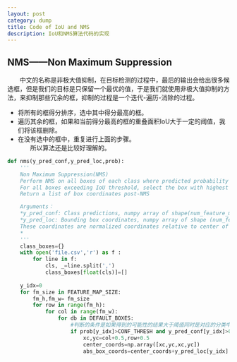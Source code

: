 ```yaml
---
layout: post
category: dump
title: Code of IoU and NMS
description: IoU和NMS算法代码的实现
---
```


## NMS——Non Maximum Suppression
　　中文的名称是非极大值抑制，在目标检测的过程中，最后的输出会给出很多候选框，但是我们的目标是只保留一个最优的值，于是我们就使用非极大值抑制的方法，来抑制那些冗余的框，抑制的过程是一个迭代-遍历-消除的过程。

- 将所有的框得分排序，选中其中得分最高的框。
- 遍历其余的框，如果和当前得分最高的框的重叠面积IoU大于一定的阈值，我们将该框删除。
- 在没有选中的框中，重复进行上面的步骤。<br>
　　所以算法还是比较好理解的。

```python
def nms(y_pred_conf,y_pred_loc,prob):
    '''
    Non Maximum Suppression(NMS)
    Perform NMS on all boxes of each class where predicted probability > CONF_THRES
    For all boxes exceeding IoU threshold, select the box with highest confidence
    Return a list of box coordinates post-NMS

    Arguments：
    *y_pred_conf: Class predictions, numpy array of shape(num_feature_map_cells*num_default_boxes,)
    *y_pred_loc: Bounding box coordinates, numpy array of shape (num_feature_map_cells*default_box*4)
    These coordinates are normalized coordinates relative to center of feature map cell
    *
    '''
    class_boxes={}
    with open('file.csv','r') as f :
        for line in f:
            cls, _=line.split(',')
            class_boxes[float(cls)]=[]
    
    y_idx=0
    for fm_size in FEATURE_MAP_SIZE:
        fm_h,fm_w= fm_size
        for row in range(fm_h):
            for col in range(fm_w):
                for db in DEFAULT_BOXES:
                    #判断的条件是如果得到的可能性的结果大于阈值同时是对应的分类中的一个类别的话
                    if prob[y_idx]>CONF_THRESH and y_pred_conf[y_idx]>0.:
                        xc,yc=col+0.5,row+0.5
                        center_coords=np.array([xc,yc,xc,yc])
                        abs_box_coords=center_coords+y_pred_loc[y_idx]
```